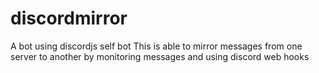 # discordmirror

A bot using discordjs self bot
This is able to mirror messages from one server to another by monitoring messages and using discord web hooks
